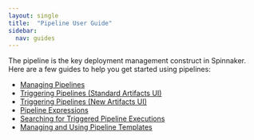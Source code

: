 ```yaml
---
layout: single
title:  "Pipeline User Guide"
sidebar:
  nav: guides
---
```


The pipeline is the key deployment management construct in Spinnaker. Here are
a few guides to help you get started using pipelines:

* [Managing Pipelines](/guides/user/pipeline/managing-pipelines/)
* [Triggering Pipelines (Standard Artifacts UI)](/guides/user/pipeline/triggers/)
* [Triggering Pipelines (New Artifacts UI)](/guides/user/pipeline/triggers-with-artifactsrewrite/)
* [Pipeline Expressions](/guides/user/pipeline/expressions/)
* [Searching for Triggered Pipeline Executions](/guides/user/pipeline/searching/)
* [Managing and Using Pipeline Templates](/guides/user/pipeline/pipeline-templates/)
